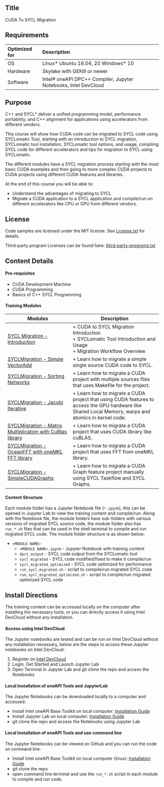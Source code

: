 ## Title
 
 CUDA To SYCL Migration
  
## Requirements
| Optimized for                     | Description
|:---                               |:---
| OS                                | Linux* Ubuntu 18.04, 20 Windows* 10
| Hardware                          | Skylake with GEN9 or newer
| Software                          | Intel&reg; oneAPI DPC++ Compiler, Jupyter Notebooks, Intel DevCloud
  
## Purpose
C++ and SYCL* deliver a unified programming model, performance portability, and C++ alignment for applications using accelerators from different vendors.

This course will show how CUDA code can be migrated to SYCL code using SYCLomatic Tool, starting with an Introduction to SYCL migration, SYCLomatic tool installation, SYCLomatic tool options, and usage, compiling SYCL code for different accelerators and tips for migration to SYCL using SYCLomatic.

The different modules have a SYCL migration process starting with the most basic CUDA examples and then going to more complex CUDA projects to CUDA projects using different CUDA features and libraries.

At the end of this course you will be able to:

- Understand the advantages of migrating to SYCL
- Migrate a CUDA application to a SYCL application and compile/run on different accelerators like CPU or GPU from different vendors.

## License  
Code samples are licensed under the MIT license. See [License.txt](https://github.com/oneapi-src/oneAPI-samples/blob/master/License.txt) for details.

Third-party program Licenses can be found here: [third-party-programs.txt](https://github.com/oneapi-src/oneAPI-samples/blob/master/third-party-programs.txt)

## Content Details

#### Pre-requisites
- CUDA Development Machine
- CUDA Programming
- Basics of C++ SYCL Programming

#### Training Modules

| Modules | Description
|---|---|
|[SYCL Migration - Introduction](00_SYCL_Migration_Introduction/00_SYCL_Migration_Introduction.ipynb)| + CUDA to SYCL Migration Introduction<br>+ SYCLomatic Tool Introduction and Usage<br>+ Migration Workflow Overview
|[SYCLMigration - Simple VectorAdd](01_SYCL_Migration_Simple_VectorAdd/01_SYCL_Migration_Simple_VectorAdd.ipynb)|+ Learn how to migrate a simple single source CUDA code to SYCL.
|[SYCLMigration - Sorting Networks](02_SYCL_Migration_SortingNetworks/02_SYCL_Migration_SortingNetworks.ipynb)|+ Learn how to migrate a CUDA project with multiple sources files that uses Makefile for the project.
|[SYCLMigration - Jacobi Iterative](03_SYCL_Migration_Jacobi_Iterative/03_SYCL_Migration_Jacobi_Iterative.ipynb)|+ Learn how to migrate a CUDA project that using CUDA features to access the GPU hardware like Shared Local Memory, warps and atomics in kernel code.
|[SYCLMigration - Matrix Multiplication with CuBlas library](04_SYCL_Migration_MatrixMul_CuBlas/04_SYCL_Migration_MatrixMul_CuBlas.ipynb)|+ Learn how to migrate a CUDA project that uses CUDA library like cuBLAS.
|[SYCLMigration - OceanFFT with oneMKL FFT library](05_SYCL_Migration_OceanFFT/05_SYCL_Migration_OceanFFT.ipynb)|+ Learn how to migrate a CUDA project that uses FFT from oneMKL library.
|[SYCLMigration - SimpleCUDAGraphs](06_SYCL_Migration_SimpleCUDAGraphs/06_SYCL_Migration_SimpleCUDAGraphs.ipynb)|+ Learn how to migrate a CUDA Graph feature project manually using SYCL Taskflow and SYCL Graphs.

#### Content Structure

Each module folder has a Jupyter Notebook file (`*.ipynb`), this can be opened in Jupyter Lab to view the training content and compile/run. Along with the Notebook file, the module folders have sub-folders with various versions of migrated SYCL source code, the module folder also has `run_*.sh` files that can be used in the shell terminal to compile and run migrated SYCL code. The module folder structure is as shown below:

- `<MODULE NAME>`
    - `<MODULE NAME>.ipynb` - Jupyter Notebook with training content
    - `dpct_output` - SYCL code output from the SYCLomatic tool
    - `sycl_migrated` - SYCL code modified/fixed to make it compile/run
    - `sycl_migrated_optimized` - SYCL code optimized for performance
    - `run_sycl_migrated.sh` - script to compile/run migrated SYCL code
    - `run_sycl_migrated_optimized.sh`  - script to compile/run migrated optimized SYCL code

## Install Directions

The training content can be accessed locally on the computer after installing the necessary tools, or you can directly access it using Intel DevCloud without any installation.

#### Access using Intel DevCloud

The Jupyter notebooks are tested and can be run on Intel DevCloud without any installation necessary, below are the steps to access these Jupyter notebooks on Intel DevCloud:
1. Register on [Intel DevCloud](https://devcloud.intel.com/oneapi)
2. Login, Get Started and Launch Jupyter Lab
3. Open Terminal in Jupyter Lab and git clone the repo and access the Notebooks

#### Local Installation of oneAPI Tools and JupyterLab

The Jupyter Notebooks can be downloaded locally to a computer and accessed:
- Install Intel oneAPI Base Toolkit on local computer: [Installation Guide](https://www.intel.com/content/www/us/en/developer/tools/oneapi/base-toolkit-download.html) 
- Install Jupyter Lab on local computer: [Installation Guide](https://jupyterlab.readthedocs.io/en/stable/getting_started/installation.html)
- git clone the repo and access the Notebooks using Jupyter Lab

#### Local Installation of oneAPI Tools and use command line

The Jupyter Notebooks can be viewed on Github and you can run the code on command line:
- Install Intel oneAPI Base Toolkit on local computer (linux): [Installation Guide](https://www.intel.com/content/www/us/en/developer/tools/oneapi/base-toolkit-download.html)
- git clone the repo
- open command line terminal and use the `run_*.sh` script in each module to compile and run code.


